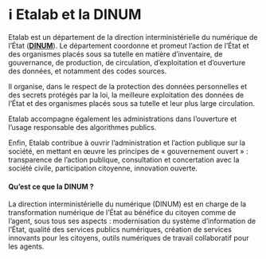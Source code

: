 # ℹ Etalab et la DINUM

Etalab est un département de la direction interministérielle du numérique de l’État ([**DINUM**](https://numerique.gouv.fr)). Le département coordonne et promeut l’action de l’État et des organismes placés sous sa tutelle en matière d’inventaire, de gouvernance, de production, de circulation, d’exploitation et d’ouverture des données, et notamment des codes sources.

Il organise, dans le respect de la protection des données personnelles et des secrets protégés par la loi, la meilleure exploitation des données de l’État et des organismes placés sous sa tutelle et leur plus large circulation.

Etalab accompagne également les administrations dans l’ouverture et l’usage responsable des algorithmes publics.

Enfin, Etalab contribue à ouvrir l’administration et l’action publique sur la société, en mettant en œuvre les principes de « gouvernement ouvert » : transparence de l’action publique, consultation et concertation avec la société civile, participation citoyenne, innovation ouverte.

#### Qu’est ce que la DINUM ?

La direction interministérielle du numérique (DINUM) est en charge de la transformation numérique de l’État au bénéfice du citoyen comme de l’agent, sous tous ses aspects : modernisation du système d’information de l’État, qualité des services publics numériques, création de services innovants pour les citoyens, outils numériques de travail collaboratif pour les agents.
